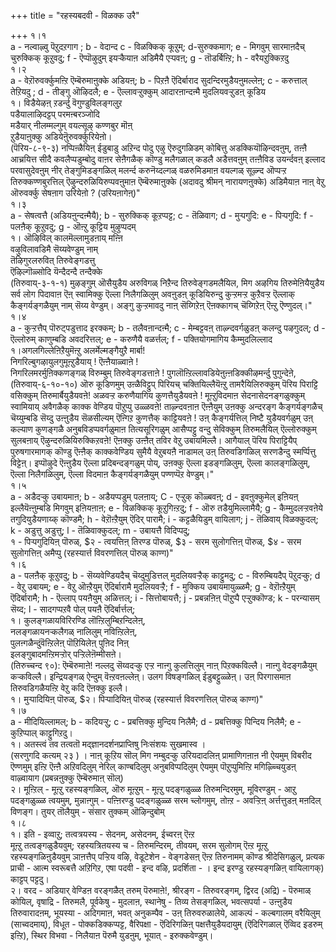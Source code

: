 +++
title = "रहस्यबदवी - विळक्क उरै"

+++
१।१  
a - नल्वाऴ्वु पॆऱुदऱगाग ; b - वेदान्द c - विळक्किक् कूऱुम्; d-सुरुक्कमाग; e - मिगवुम् सारमाऩदैच् चुरुक्किक् कूऱुवदु; f - ऎप्पॊऴुदुम् इयऱ्कैयाऩ अडिमैयै एऱ्पवऩ्; g - तॊडर्बिऩ्ऱि; h - वरैयऱुक्किऱदु  
१।२  
a - वेऱॊरुवर्क्कुमऩ्ऱि ऎम्बॆरुमाऩुक्के अडियऩ्; b - पिऱऩै ऎदिर्बाराद सुदन्दिरमुडैयऩुमल्लेऩ्; c - करुत्ताल् तेऱियदु ; d - तीङ्गु ऒऴिदलै; e - ऎल्लावऱ्ऱुक्कुम् आदारऩान्दऩ्मै मुदलियवऱ्ऱुडऩ् कूडिय  
१। विडैयेऴऩ् ऱडर्न्दु वॆगुण्डुविलङ्गलुऱ  
 पडैयालाऴिदट्टप् परमऩ्बरञ्जोदि   
मडैयार् नीलम्मल्गुम् वयल्सूऴ् कण्णबुर मॊऩ्   
ऱुडैयाऩुक्कु अडियेऩुॆरुवर्क्कुरियेऩो।  
(पॆरिय-८-९-३) नप्पिऩ्ळैयिऩ् ईडुबाडु अऱिन्द पोदु एऴु ऎरुदुगळिडम् कोबित्तु अडक्कियॊऴिन्दवऩुम्, तऩ्ऩै आच्रयित्त सीदै कवलैप्पडुम्बोदु वाऩर सेऩैगळैक् कॊण्डु मलैगळाल् कडलै अडैत्तवऩुम् तऩ्ऩैविड उयर्न्दवऩ् इल्लाद परवासुदेवऩुम् नीर् तेङ्गुमिडङ्गळिल् मलर्न्द करुनॆय्दल्गळ् वळरुमिडमाऩ वयल्गळ् सूऴ्न्द ऒप्पऱ्ऱ तिरुक्कण्णबुरत्तिल् ऎऴुन्दरुळियिरुप्पवऩुमाऩ ऎम्बॆरुमाऩुक्के (अदावदु श्रीमन् नारायणऩुक्के) अडिमैयाऩ नाऩ् वेऱु ऒरुवर्क्कु सेषऩाग उरियेऩो ? (उरियऩागेऩ्)"  
१।३  
a - सेषत्वत्तै (अडियऩुन्दऩ्मैयै); b - सुरुक्किक् कूऱप्पट्ट; c - तॆळिवाग; d - मुऱ्पगुदि: e - पिऱ्पगुदि: f - पलऩैक् कूऱुवदु; g - ऒऩ्ऱु कूट्टिय मुऴुप्पदम्  
१। ऒऴिविल् कालमॆल्लामुडऩाय् मऩ्ऩि   
वऴुविलावडिमै सॆय्यवेण्डुम् नाम्   
तॆऴिगुरलरुवित् तिरुवेङ्गडत्तु   
ऎऴिल्गॊळ्सोदि यॆन्दैदन्दै तन्दैक्के  
(तिरुवाय्-३-१-१) मुऴङ्गुम् ऒसैयुडैय अरुविगळ् निऱैन्द तिरुवेङ्गडमलैयिल, मिग अऴगिय तिरुमेऩियैयुडैय सर्व लोग पिदावाऩ ऎऩ् स्वामिक्कु ऎल्ला निलैगळिलुम् अवऩुडऩ् कूडियिरुन्दु कुऱ्ऱमऱ्ऱ कुऱैवऱ्ऱ ऎल्लाक् कैङ्गर्यङ्गळैयुम् नाम् सॆय्य वेण्डुम्। अङ्गु कुऱ्ऱमावदु नाऩ् सॆय्गिऱेऩ् ऎऩक्कागच् चॆय्गिऱेऩ् ऎऩ्ऱु ऎण्णुदल्।"  
१।४  
a - कुऱ्ऱत्तैप् पॊरुट्पडुत्ताद इरक्कम्; b - तलैवऩान्दऩ्मै; c - मेम्बट्टवऩ् ताऴ्न्दवर्गळुडऩ् कलन्दु पऴगुदल्; d - ऎल्लोरुम् काणुम्बडि अवदरित्तल्; e - करुणैयै वळर्त्तल्; f - पक्तियोगमागिय कैम्मुदलिल्लाद  
१।अगलगिल्लेऩिऱैयुमॆऩ्ऱु अलर्मेल्मङ्गैयुऱै मार्बा!   
निगरिल्बुगऴायुलगुमूऩ्ऱुडैयाय् ! ऎऩ्ऩैयाळ्वाऩे !   
निगरिलमरर्मुऩिक्कणङ्गळ् विरुम्बुम् तिरुवेङ्गडत्ताऩे ! पुगलॊऩ्ऱिल्लावडियेऩुऩ्ऩडिक्कीऴमर्न्दु पुगुन्देऩे,   
(तिरुवाय्-६-१०-१०) ऒरु कूडिणमुम् उऩ्ळैविट्टुप् पिरियच् चक्तियिल्लैयॆऩ्ऱु तामरैयिलिरुक्कुम् पॆरिय पिराट्टि वसिक्कुम् तिरुमार्बैयुडैयवऩे! अळवऱ्ऱ करुणैयागिय कुणत्तैयुडैयवऩे ! मूऩ्ऱुविदमाऩ सेदनासेदनङ्गळुक्कुम् स्वामियाय् अवैगळैक् काक्क वेण्डिय पॊऱुप्पु उळ्ळवऩे! ताऴ्न्दवऩाऩ ऎऩ्ऩैयुम् उऩक्कु अन्दरङ्ग कैङ्गर्यङ्गळैच् चॆय्युम्बडि सॆय्दु उऩ्ऩुडैय सॆळसील्यम् ऎऩ्गिऱ कुणत्तैक् काट्टियवऩे ! उऩ् कैङ्गर्यत्तिल् निष्टै युडैयवर्गळुम् उऩ् कल्याण कुणङ्गळै अनुबविडप्पवर्गळुमाऩ तित्यसूरिगळुम् आसैप्पट्टु वन्दु सेविक्कुम् तिरुमलैयिल् ऎल्लोरुक्कुम् सुलबऩाय् ऎऴुन्दरुळियिरुक्किऱवऩे! ऎऩक्कु उऩ्ऩैत् तविर वेऱु उबायमिल्लै। आगैयाल् पॆरिय पिराट्टियैप् पुरुषगारमागक् कॊण्डु ऎऩ्ऩैक् काक्कवेण्डिय सुमैयै वेऱुबयऩै नाडामल् उऩ् तिरुवडिगळिल् सरणडैन्दु स्मर्प्पित्तु विट्टेऩ्। इप्पॊऴुदे ऎऩ्ऩुडैय ऎल्ला प्रदिबन्दङ्गळुम् पोय्, उऩक्कु ऎल्ला इडङ्गळिलुम्, ऎल्ला कालङ्गळिलुम्, ऎल्ला निलैगळिलुम्, ऎल्ला विदमाऩ कैङ्गर्यङ्गळैयुम् पण्णप्पॆऱ वेण्डुम्।"  
१।५  
a - अडैदऱ्कु उबायमाऩ; b - अडैयप्पडुम् पलऩाय्; C - एऱ्ऱुक् कॊळ्बवऩ्; d - इवऩुक्कुमेल् इऩियऩ् इल्लैयॆऩ्ऩुम्बडि मिगवुम् इऩियऩाऩ; e - विळक्किक् कूऱुगिऩ्ऱदु; f - ऒरु तडैयुमिल्लामैयै; g - कैम्मुदलऱ्ऱवऩेये तगुदियुडैयणाय्क् कॊण्डमै; h - वेऱॊऩ्ऱैयुम् ऎदिर् पारामै; i - कट्टळैयिडुम् वायिलाग; j - तॆळिवाय् विळक्कुदल्; k - अडुत्तु अडुत्तु; l - तॆळिवाक्कुदल्; m - उबायत्तै विदिप्पदु;   
१ - पिऱ्पगुदियिऩ् पॊरुळ्, $२ - त्वयत्तिऩ् तिरण्ड पॊरुळ्, $३ - सरम सुलोगत्तिऩ् पॊरुळ्, $४ - सरम सुलोगत्तिऩ् अमैप्पु (रहस्यार्त्त विवरणत्तिल् पॊरुळ् काण्ग)"  
१।६  
a - पलऩैक् कूऱुवदु; b - सॆय्यवेण्डियदैच् चॆय्दुमुडित्तल् मुदलियवऱ्ऱैक् काट्टुमदु; c - विरुम्बियदैप् पॆऱुदऱ्कु; d - वेऱु उबायम्; e - वेऱु ऒऩ्ऱैयुम् ऎदिर्बारामै मुदलियवऱ्ऱै; f - मुक्किय उबायमायुळ्ळमै; g - वेऱॊऩ्ऱैयुम् ऎदिर्बारामै; h - ऎल्लाप् पयऩैयुम् अळित्तल्; i - सित्तोबायत्तै; j - प्रबन्नऩिऩ् पॊऱुप्पै एऱ्ऱुक्कॊण्ड; k - परन्यासम् सॆय्द; l - सादगप्पऱवै पोल् पयऩै ऎदिर्बार्त्तल्;  
१। कुलङ्गळायविरिरण्डि लॊऩ्ऱिलुम्बिऱन्दिलेऩ्,   
नलङ्गळायनऱ्कलैगळ् नालिलुम् नविऩ्ऱिलेऩ्,   
पुलऩ्गळैन्दुंवॆऩ्ऱिलेऩ् पॊऱियिलेऩ् पुऩिद निऩ्   
इलङ्गुबादमऩ्ऱिमऱ्ऱोर् पऱ्ऱिलेऩॆम्मीसऩे।  
(तिरुच्चन्द ९०): ऎम्बॆरुमाऩे! नल्लदु सॆय्वदऱ्कु एऱ्ऱ नाऩ्गु कुलत्तिलुम् नाऩ् पिऱक्कविल्लै। नाऩ्गु वेदङ्गळैयुम् कऱ्कविल्लै। इन्द्रियङ्गळ् ऐन्दुम् वॆऩ्ऱवऩल्लेऩ्। उलग विषङ्गळिल् ईडुबट्टुळ्ळेऩ्। उऩ् पिरगासमाऩ तिरुवडिगळैयऩ्ऱि वेऱु कदि ऎऩक्कु इल्लै।  
१। मुऱ्पादियिऩ् पॊरुळ्, $२। पिऱ्पादियिऩ् पॊरुळ् (रहस्यार्त्त विवरणत्तिल् पॊरुळ् काण्ग)"  
१।७  
a - मीदियिल्लामल्; b - कदियऱ्ऱु; c - प्रबत्तिक्कु मुन्दिय निलैमै; d - प्रबत्तिक्कु पिन्दिय निलैमै; e - कुऱिप्पाल् काट्टुगिऱदु।  
१। अतस्त्वं तव तत्वतॊ मद्ज्ञानदर्शनप्राप्तिषु निःसंशयः सुखमास्व ।  
(सरणुगदि कत्यम् २३ ) । नाऩ् कूऱिय सॊल् मिग नम्बुदऱ्कु उरियदादलिऩ् प्रामाणिगऩाऩ नी ऐयमुम् विबरीद ऎण्णमुम् इऩ्ऱि ऎऩ्ऩै अऱिवदिलुम् नेरिल् काण्बदिलुम् अनुबविप्पदिलुम् ऐयमुम् पॊऱुप्पुमिऩ्ऱि मगिऴ्च्चियुडऩ् वाऴ्वायाग (प्रबन्नऩुक्कु ऎम्बॆरुमाऩ् सॊल्)  
२। मूऩ्ऱिल् - मूऩ्ऱु रहस्यङ्गळिल्, ऒरु मूऩ्ऱुम् - मूऩ्ऱु पदङ्गळुळ्ळ तिरुमन्दिरमुम्, मूविरण्डुम् - आऱु पदङ्गळुळ्ळ त्वयमुम्, मुन्नाऩ्गुम् - पऩ्ऩिरण्डु पदङ्गळुळ्ळ सरम च्लोगमुम्, तोऩ्ऱ - अवऱ्ऱिऩ् अर्त्तत्तुडऩ् मऩदिल् विणङ्ग। तुयर् तॊलैयुम् - संसार तुक्कम् ऒऴिन्दुबोम्  
१।८  
१। इति - इव्वाऱु; तत्वत्रयस्य - सेदनम्, असेदनम्, ईच्वरऩ् ऎऩ्ऱ  
मूऩ्ऱु तत्वङ्गळुडैयवुम्; रहस्यत्रितयस्य च - तिरुमन्दिरम्, तीवयम्, सरम सुलोगम् ऎऩ्ऱ मूऩ्ऱु रहस्यङ्गळिऩुडैयवुम् ञाऩत्तैप् पऱ्ऱिय वऴि, वेडूटेशेन - वेङ्गडेसऩ् ऎऩ्ऱ तिरुनामम् कॊण्ड श्रीदेसिगळुल्, प्रत्यक प्राची - आत्म स्वरूबत्तै अऱिगिऱ, एषा पदवी - इन्द वऴि, प्रदर्शिता - । इन्द इरण्डु रहस्यङ्गळिऩ् वायिलागक्) काट्टप् पट्टदु।   
२। वरद - अडियार् वेण्डिऩ वरङ्गळैत् तरुम् पॆरुमाऩे!, श्रीरङ्ग - तिरुवरङ्गम्, द्विरद (अद्रि) - पॆरुमाळ् कोयिल्, वृषाद्रि - तिरुमलै, पूर्वकेषु - मुदलाऩ, स्थानेषु - तिव्य तेसङ्गळिल्, भवत्सपर्या - उऩ्ऩुडैय तिरुवारादऩम्, भूयस्या - अदिगमाऩ, भवत् अनुकम्पैव - उऩ् तिरुवरुळालेये, आकल्पं - कल्बगालम् वरैयिलुम् (साच्वदमाय्), विधूत - पोक्कडिक्कप्पट्ट, वैरिपक्षा - ऎदिरिगळिऩ् पक्षत्तैयुडैयदायुम् (ऎदिरिगळाल् ऎव्विद इडरुम् इऩ्ऱि), स्थिर विभवा - निलैयाऩ पॆरुमै युडऩुम्, भूयात् - इरुक्कवेण्डुम्।

